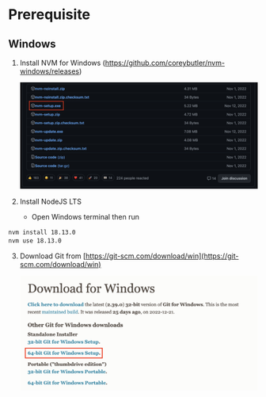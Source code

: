 # Prerequisite

## Windows

1. Install NVM for Windows (https://github.com/coreybutler/nvm-windows/releases)

   <p align="center">
      <img alt="nvm download" src="prerequisite/nvm-download.png">
   </p>

2. Install NodeJS LTS
   - Open Windows terminal then run

```bash
nvm install 18.13.0
nvm use 18.13.0
```

3. Download Git from [https://git-scm.com/download/win](https://git-scm.com/download/win)

   <p align="center">
      <img alt="git download" src="prerequisite/git-download.png">
   </p>

